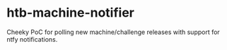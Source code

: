 # htb-machine-notifier
Cheeky PoC for polling new machine/challenge releases with support for ntfy notifications.
